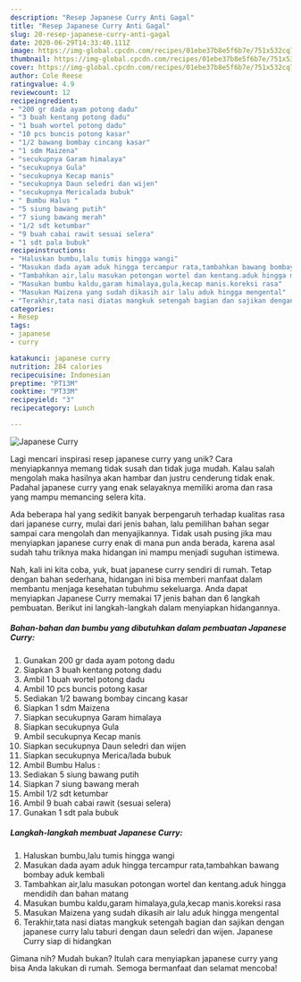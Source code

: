 ```yaml
---
description: "Resep Japanese Curry Anti Gagal"
title: "Resep Japanese Curry Anti Gagal"
slug: 20-resep-japanese-curry-anti-gagal
date: 2020-06-29T14:33:40.111Z
image: https://img-global.cpcdn.com/recipes/01ebe37b8e5f6b7e/751x532cq70/japanese-curry-foto-resep-utama.jpg
thumbnail: https://img-global.cpcdn.com/recipes/01ebe37b8e5f6b7e/751x532cq70/japanese-curry-foto-resep-utama.jpg
cover: https://img-global.cpcdn.com/recipes/01ebe37b8e5f6b7e/751x532cq70/japanese-curry-foto-resep-utama.jpg
author: Cole Reese
ratingvalue: 4.9
reviewcount: 12
recipeingredient:
- "200 gr dada ayam potong dadu"
- "3 buah kentang potong dadu"
- "1 buah wortel potong dadu"
- "10 pcs buncis potong kasar"
- "1/2 bawang bombay cincang kasar"
- "1 sdm Maizena"
- "secukupnya Garam himalaya"
- "secukupnya Gula"
- "secukupnya Kecap manis"
- "secukupnya Daun seledri dan wijen"
- "secukupnya Mericalada bubuk"
- " Bumbu Halus "
- "5 siung bawang putih"
- "7 siung bawang merah"
- "1/2 sdt ketumbar"
- "9 buah cabai rawit sesuai selera"
- "1 sdt pala bubuk"
recipeinstructions:
- "Haluskan bumbu,lalu tumis hingga wangi"
- "Masukan dada ayam aduk hingga tercampur rata,tambahkan bawang bombay aduk kembali"
- "Tambahkan air,lalu masukan potongan wortel dan kentang.aduk hingga mendidih dan bahan matang"
- "Masukan bumbu kaldu,garam himalaya,gula,kecap manis.koreksi rasa"
- "Masukan Maizena yang sudah dikasih air lalu aduk hingga mengental"
- "Terakhir,tata nasi diatas mangkuk setengah bagian dan sajikan dengan japanese curry lalu taburi dengan daun seledri dan wijen. Japanese Curry siap di hidangkan"
categories:
- Resep
tags:
- japanese
- curry

katakunci: japanese curry 
nutrition: 284 calories
recipecuisine: Indonesian
preptime: "PT13M"
cooktime: "PT33M"
recipeyield: "3"
recipecategory: Lunch

---
```



![Japanese Curry](https://img-global.cpcdn.com/recipes/01ebe37b8e5f6b7e/751x532cq70/japanese-curry-foto-resep-utama.jpg)

Lagi mencari inspirasi resep japanese curry yang unik? Cara menyiapkannya memang tidak susah dan tidak juga mudah. Kalau salah mengolah maka hasilnya akan hambar dan justru cenderung tidak enak. Padahal japanese curry yang enak selayaknya memiliki aroma dan rasa yang mampu memancing selera kita.



Ada beberapa hal yang sedikit banyak berpengaruh terhadap kualitas rasa dari japanese curry, mulai dari jenis bahan, lalu pemilihan bahan segar sampai cara mengolah dan menyajikannya. Tidak usah pusing jika mau menyiapkan japanese curry enak di mana pun anda berada, karena asal sudah tahu triknya maka hidangan ini mampu menjadi suguhan istimewa.


Nah, kali ini kita coba, yuk, buat japanese curry sendiri di rumah. Tetap dengan bahan sederhana, hidangan ini bisa memberi manfaat dalam membantu menjaga kesehatan tubuhmu sekeluarga. Anda dapat menyiapkan Japanese Curry memakai 17 jenis bahan dan 6 langkah pembuatan. Berikut ini langkah-langkah dalam menyiapkan hidangannya.

<!--inarticleads1-->

##### Bahan-bahan dan bumbu yang dibutuhkan dalam pembuatan Japanese Curry:

1. Gunakan 200 gr dada ayam potong dadu
1. Siapkan 3 buah kentang potong dadu
1. Ambil 1 buah wortel potong dadu
1. Ambil 10 pcs buncis potong kasar
1. Sediakan 1/2 bawang bombay cincang kasar
1. Siapkan 1 sdm Maizena
1. Siapkan secukupnya Garam himalaya
1. Siapkan secukupnya Gula
1. Ambil secukupnya Kecap manis
1. Siapkan secukupnya Daun seledri dan wijen
1. Siapkan secukupnya Merica/lada bubuk
1. Ambil  Bumbu Halus :
1. Sediakan 5 siung bawang putih
1. Siapkan 7 siung bawang merah
1. Ambil 1/2 sdt ketumbar
1. Ambil 9 buah cabai rawit (sesuai selera)
1. Gunakan 1 sdt pala bubuk




<!--inarticleads2-->

##### Langkah-langkah membuat Japanese Curry:

1. Haluskan bumbu,lalu tumis hingga wangi
1. Masukan dada ayam aduk hingga tercampur rata,tambahkan bawang bombay aduk kembali
1. Tambahkan air,lalu masukan potongan wortel dan kentang.aduk hingga mendidih dan bahan matang
1. Masukan bumbu kaldu,garam himalaya,gula,kecap manis.koreksi rasa
1. Masukan Maizena yang sudah dikasih air lalu aduk hingga mengental
1. Terakhir,tata nasi diatas mangkuk setengah bagian dan sajikan dengan japanese curry lalu taburi dengan daun seledri dan wijen. Japanese Curry siap di hidangkan




Gimana nih? Mudah bukan? Itulah cara menyiapkan japanese curry yang bisa Anda lakukan di rumah. Semoga bermanfaat dan selamat mencoba!
